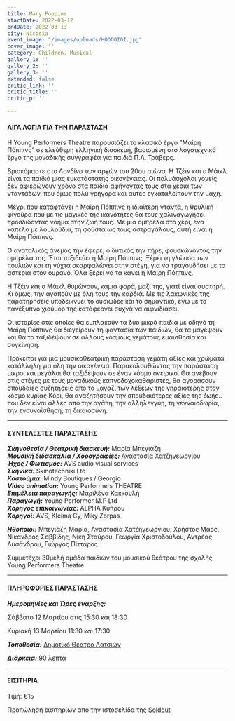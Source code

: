 ```yaml
---
title: Mary Poppins
startDate: 2022-03-12
endDate: 2022-03-13
city: Nicosia
event_image: "/images/uploads/ΗΘΟΠΟΙΟΙ.jpg"
cover_image: ''
category: Children, Musical
gallery_1: ''
gallery_2: ''
gallery_3: ''
extended: false
critic_link: ''
critic_title: ''
critic_p: ''

---
```

#### ΛΙΓΑ ΛΟΓΙΑ ΓΙΑ ΤΗΝ ΠΑΡΑΣΤΑΣΗ

Η Young Performers Theatre παρουσιάζει το κλασικό έργο "Μαίρη Πόππινς" σε ελεύθερη ελληνική διασκευή, βασισμένη στο λογοτεχνικό έργο της μοναδικής συγγραφέα για παιδιά Π.Λ. Τράβερς.

Βρισκόμαστε στο Λονδίνο των αρχών του 20ου αιώνα. Η Τζέιν και ο Μάικλ είναι τα παιδιά μιας ευκατάστατης οικογένειας. Οι πολυάσχολοι γονείς δεν αφιερώνουν χρόνο στα παιδιά αφήνοντας τους στα χέρια των νταντάδων, που όμως πολύ γρήγορα και αυτές εγκαταλείπουν την μάχη.

Μέχρι που καταφτάνει η Μαίρη Πόππινς η ιδιαίτερη νταντά, η θρυλική φιγούρα που με τις μαγικές της ικανότητες θα τους χαλιναγωγήσει προσδίδοντας νόημα στην ζωή τους. Mε μια ομπρέλα στο χέρι, ένα καπέλο με λουλούδια, τη φούστα ως τους αστραγάλους, αυτή είναι η Mαίρη Πόππινς.

O ανατολικός άνεμος την έφερε, ο δυτικός την πήρε, φουσκώνοντας την ομπρέλα της. Έτσι ταξιδεύει η Mαίρη Πόππινς. Ξέρει τη γλώσσα των πουλιών και τη νύχτα σκαρφαλώνει στην στέγη, για να τραγουδήσει με τα αστέρια στον ουρανό. Όλα ξέρει να τα κάνει η Mαίρη Πόππινς.

H Tζέιν και ο Mάικλ θυμώνουν, καμιά φορά, μαζί της, γιατί είναι αυστηρή. Kι όμως, την αγαπούν με όλη τους την καρδιά. Με τις λακωνικές της παρατηρήσεις υποδείκνυει το ουσιώδες και το σημαντικό, ενώ με το πανέξυπνο χιούμορ της κατάφερνει συχνά να αιφνιδιάσει.

Οι ιστορίες στις οποίες θα εμπλακούν τα δυο μικρά παιδιά με οδηγό τη Μαίρη Πόππινς θα διεγείρουν τη φαντασία των παιδιών, θα τα μαγέψουν και θα τα ταξιδέψουν σε άλλους κόσμους γεμάτους ευαισθησία και συγκίνηση.

Πρόκειται για μια μουσικοθεατρική παράσταση γεμάτη αξίες και χρώματα κατάλληλη για όλη την οικογένεια. Παρακολουθώντας την παράσταση μικροί και μεγάλοι θα ταξιδέψουν σε έναν κόσμο ονειρικό. Θα ανέβουν στις στέγες με τους μοναδικούς καπνοδοχοκαθαριστές, θα αγοράσουν σπουδαίες συζητήσεις από το μαγαζί των λέξεων της γηραιότερης στον κόσμο κυρίας Κόρι, θα αναζητήσουν την σπουδαιότερες αξίες της ζωής.. που δεν είναι άλλες από την αγάπη, την αλληλεγγύη, τη γενναιοδωρία, την ενσυναίσθηση, τη δικαιοσύνη.

***

#### ΣΥΝΤΕΛΕΣΤΕΣ ΠΑΡΑΣΤΑΣΗΣ

**_Σκηνοθεσία / Θεατρική διασκευή:_** Μαρία Μπεγιάζη  
**_Μουσική διδασκαλία / Xορογραφίες:_** Αναστασία Χατζηγεωργίου  
**_Ήχος / Φωτισμός:_** AVS audio visual services  
**_Σκηνικά:_** Skinotechniki Ltd  
**_Κοστούμια:_** Μindy Boutiques / Georgio  
**_Video animation:_** Young Performers THEATRE  
**_Επιμέλεια παραγωγής:_** Μαριλένα Κακκουλή  
**_Παραγωγή:_** Young Performer Μ.P Ltd  
**_Χορηγός επικοινωνίας:_** ALPHA Κύπρου   
**_Χορηγοί:_** AVS, Kleima Cy, Miky Zorpas

**_Ηθοποιοί:_** Μπεγιάζη Μαρία, Αναστασία Χατζηγεωργίου, Χρήστος Μάος, Νίκανδρος Σαββίδης, Νίκη Σταύρου, Γεωργία Χριστοδούλου, Αντρέας Λυσάνδρου, Γιώργος Πίτταρος

Συμμετέχει 30μελή ομάδα παιδιών του μουσικού θεάτρου της σχολής Young Performers Theatre

***

#### ΠΛΗΡΟΦΟΡΙΕΣ ΠΑΡΑΣΤΑΣΗΣ

**_Ημερομηνίες και Ώρες έναρξης:_** 

Σάββατο 12 Μαρτίου στις 15:30 και 18:30

Κυριακή 13 Μαρτίου 11:30 και 17:30

**_Τοποθεσία:_** [Δημοτικό Θέατρο Λατσιών](https://www.google.com/maps/place/Dimotiko+Theatro+Latsion/@35.1070824,33.3764065,17z/data=!3m1!4b1!4m5!3m4!1s0x14de1911bf2eb683:0x521b7a6d61ba1aed!8m2!3d35.1070824!4d33.3785952 "Δημοτικό Θέατρο ΛΑτσιών")

**_Διάρκεια:_** 90 λεπτά

***

#### ΕΙΣΙΤΗΡΙΑ

Τιμή: €15

Προπώληση εισιτηρίων απο την ιστοσελίδα της [Soldout](https://www.soldoutticketbox.com/mary-poppins-the-musical-2022/?lang=en "Soldout")